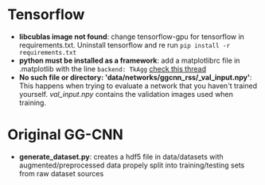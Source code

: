 # Tensorflow
* **libcublas image not found**: change tensorflow-gpu for tensorflow in
  requirements.txt. Uninstall tensorflow and re run `pip install -r requirements.txt`
* **python must be installed as a framework**: add a matplotlibrc file in
  .matplotlib with the line `backend: TkAgg` [check this thread](https://stackoverflow.com/questions/21784641/installation-issue-with-matplotlib-python)
* **No such file or directory: 'data/networks/ggcnn_rss/_val_input.npy'**: This
  happens when trying to evaluate a network that you haven't trained yourself.
  *val_input.npy* contains the validation images used when training.

# Original GG-CNN
* **generate_dataset.py**: creates a hdf5 file in data/datasets with
  augmented/preprocessed data propely split into training/testing sets from raw dataset sources
